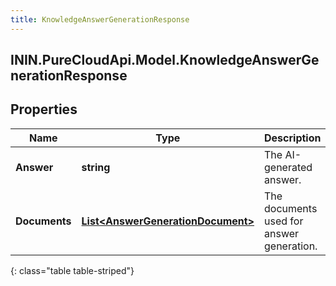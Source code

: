 ```yaml
---
title: KnowledgeAnswerGenerationResponse
---
```

## ININ.PureCloudApi.Model.KnowledgeAnswerGenerationResponse

## Properties

|Name | Type | Description | Notes|
|------------ | ------------- | ------------- | -------------|
| **Answer** | **string** | The AI-generated answer. | [optional] |
| **Documents** | [**List&lt;AnswerGenerationDocument&gt;**](AnswerGenerationDocument.html) | The documents used for answer generation. | [optional] |
{: class="table table-striped"}


